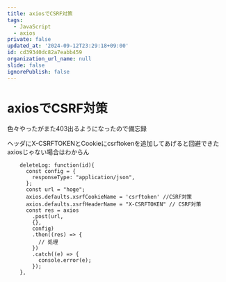 ```yaml
---
title: axiosでCSRF対策
tags:
  - JavaScript
  - axios
private: false
updated_at: '2024-09-12T23:29:18+09:00'
id: cd39340dc82a7eabb459
organization_url_name: null
slide: false
ignorePublish: false
---
```

# axiosでCSRF対策

色々やったがまた403出るようになったので備忘録

ヘッダにX-CSRFTOKENとCookieにcsrftokenを追加してあげると回避できた
axiosじゃない場合はわからん

```js:example
    deleteLog: function(id){
      const config = {
        responseType: "application/json",
      };
      const url = "hoge";
      axios.defaults.xsrfCookieName = 'csrftoken' //CSRF対策
      axios.defaults.xsrfHeaderName = "X-CSRFTOKEN" // CSRF対策
      const res = axios
        .post(url,
        {},
        config)
        .then((res) => {
          // 処理
        })
        .catch((e) => {
          console.error(e);
        });
    },
```
